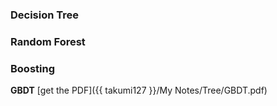 ### Decision Tree

### Random Forest

### Boosting
**GBDT**
[get the PDF]({{ takumi127 }}/My Notes/Tree/GBDT.pdf)
